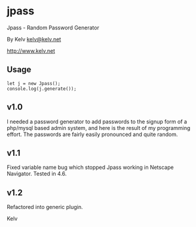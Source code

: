 # jpass

Jpass - Random Password Generator 

By Kelv <kelv@kelv.net>

http://www.kelv.net

Usage
-----
```
let j = new Jpass();
console.log(j.generate());
```

v1.0
----
I needed a password generator to add passwords to the signup form of a php/mysql based admin 
system, and here is the result of my programming effort. The passwords are fairly easily 
pronounced and quite random.

v1.1
----
Fixed variable name bug which stopped Jpass working in Netscape Navigator. Tested in 4.6.

v1.2
----
Refactored into generic plugin.

Kelv

